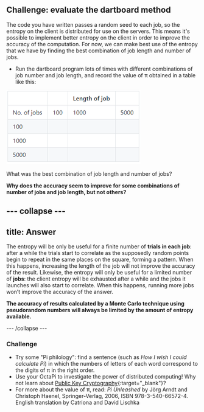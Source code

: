 ## Challenge: evaluate the dartboard method

The code you have written passes a random seed to each job, so the entropy on the client is distributed for use on the servers. This means it's possible to implement better entropy on the client in order to improve the accuracy of the computation. For now, we can make best use of the entropy that we have by finding the best combination of job length and number of jobs.

+ Run the dartboard program lots of times with different combinations of job number and job length, and record the value of π obtained in a table like this:

![Table](images/nicer-table.png)

What was the best combination of job length and number of jobs?

**Why does the accuracy seem to improve for some combinations of number of jobs and job length, but not others?**

--- collapse ---
---
title: Answer
---

The entropy will be only be useful for a finite number of **trials in each job**: after a while the trials start to correlate as the supposedly random points begin to repeat in the same places on the square, forming a pattern. When this happens, increasing the length of the job will not improve the accuracy of the result. Likewise, the entropy will only be useful for a limited number of **jobs**: the client entropy will be exhausted after a while and the jobs it launches will also start to correlate. When this happens, running more jobs won’t improve the accuracy of the answer.

**The accuracy of results calculated by a Monte Carlo technique using pseudorandom numbers will always be limited by the amount of entropy available.**

--- /collapse ---

### Challenge

- Try some "Pi philology": find a sentence (such as _How I wish I could calculate Pi_) in which the numbers of letters of each word correspond to the digits of π in the right order.
- Use your OctaPi to investigate the power of distributed computing! Why not learn about [Public Key Cryptography](https://projects.raspberrypi.org/en/projects/rpi-python-octapi-public-key-cryptography){:target="_blank"}?
- For more about the value of π, read: _Pi Unleashed_ by Jörg Arndt and Christoph Haenel, Springer-Verlag, 2006, ISBN 978-3-540-66572-4. English translation by Catriona and David Lischka
